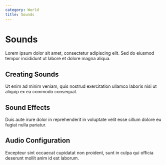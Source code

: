 ```yaml
---
category: World
title: Sounds
---
```


# Sounds

Lorem ipsum dolor sit amet, consectetur adipiscing elit. Sed do eiusmod tempor incididunt ut labore et dolore magna aliqua.

## Creating Sounds

Ut enim ad minim veniam, quis nostrud exercitation ullamco laboris nisi ut aliquip ex ea commodo consequat.

## Sound Effects

Duis aute irure dolor in reprehenderit in voluptate velit esse cillum dolore eu fugiat nulla pariatur.

## Audio Configuration

Excepteur sint occaecat cupidatat non proident, sunt in culpa qui officia deserunt mollit anim id est laborum.
